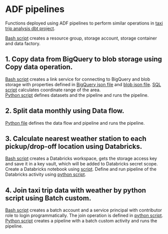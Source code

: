 # ADF pipelines
Functions deployed using ADF pipelines to perform similar operations in 
[taxi trip analysis dbt project](https://github.com/686290ED/taxi_trip/tree/main).

[Bash script](https://github.com/686290ED/adf_pipeline_taxi_trip/blob/main/bash%20scripts/init.sh) creates a resource group,
 storage account, storage container and data factory. 
## 1. Copy data from BigQuery to blob storage using Copy data operation.
[Bash script](https://github.com/686290ED/adf_pipeline_taxi_trip/blob/main/bash%20scripts/copy_ls.sh) creates a link service for connecting to BigQuery
and blob storage with properties defined in [BigQuery json file](https://github.com/686290ED/adf_pipeline_taxi_trip/blob/main/copy%20data/adf_linked_service_bigquery.json)
and [blob json file](https://github.com/686290ED/adf_pipeline_taxi_trip/blob/main/copy%20data/adf_linked_service_blob.json).
[SQL script](https://github.com/686290ED/adf_pipeline_taxi_trip/blob/main/copy%20data/get_coordinate_range.sql) calculates coordinate range of the area.  
[Python script](https://github.com/686290ED/adf_pipeline_taxi_trip/blob/main/copy%20data/adf_pipeline_copy.py) defines datasets 
and the pipeline and runs the pipeline.

## 2. Split data monthly using Data flow.
[Python file](https://github.com/686290ED/adf_pipeline_taxi_trip/blob/main/split%20data/adf_pipeline_split.py) defines the data flow and pipeline and runs the pipeline.

## 3. Calculate nearest weather station to each pickup/drop-off location using Databricks.
[Bash script](https://github.com/686290ED/adf_pipeline_taxi_trip/blob/main/bash%20scripts/Databricks.sh) creates a Databricks workspace, 
gets the storage access key and save it in a key vault, which will be added to Databricks secret scope.
Create a Databricks notebook using [script](https://github.com/686290ED/adf_pipeline_taxi_trip/blob/main/coordinate_nearest_station/Databricks_python_nearest_station.py). 
Define and run pipeline of the Databricks activity using [python script](https://github.com/686290ED/adf_pipeline_taxi_trip/blob/main/coordinate_nearest_station/adf_pipeline_nearest_station.py).

## 4. Join taxi trip data with weather by python script using Batch custom.
[Bash script](https://github.com/686290ED/adf_pipeline_taxi_trip/blob/main/bash%20scripts/batch.sh) creates a batch account and a service principal with contributor role to login programmatically.
The join operation is defined in [python script](https://github.com/686290ED/adf_pipeline_taxi_trip/blob/main/join%20data/df_join.py).
[Python script](https://github.com/686290ED/adf_pipeline_taxi_trip/blob/main/join%20data/adf_pipeline_join.py) creates a pipeline with a batch custom activity and runs the pipeline.